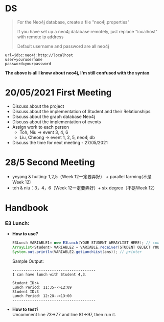 # DS
> For the Neo4j database, create a file "neo4j.properties"
>
> If you have set up a neo4j database remotely, just replace "localhost" with remote ip address
>
> Default username and password are all neo4j

```
url=jdbc:neo4j:http://localhost
user=yourusername
password=yourpassword
```
**The above is all I know about neo4j, I'm still confused with the syntax**

# 20/05/2021 First Meeting
- Discuss about the project
- Discuss about the implementation of Student and their Relationships
- Discuss about the graph database Neo4j
- Discuss about the implementation of events
- Assign work to each person
  - Toh, Niu -> event 3, 4, 6
  - Liu, Cheong -> event 1, 2, 5, neo4j db
- Discuss the time for next meeting - 27/05/2021

# 28/5 Second Meeting
+ yeyang & huiting: 1,2,5（Week 12一定要弄好） + parallel farming(不是Week 12)
+ toh & niu：3，4，6（Week 12一定要弄好）+ six degree（不是Week 12）

# Handbook
### E3 Lunch:
+ **How to use?**
  ```java
  E3Lunch VARIABLE1= new E3Lunch(YOUR STUDENT ARRAYLIST HERE); // constructor
  ArrayList<Student> VARIABLE2 = VARIABLE.receiver(STUDENT OBJECT YOU); // functional method
  System.out.println(VARIABLE2.getLunchList(ans)); // printer
  ```
  Sample Output:
  ```
  --------------------------------------
  I can have lunch with Student 4,3.

  Student ID:4
  Lunch Period: 11:35-->12:09
  Student ID:3
  Lunch Period: 12:28-->13:00
  --------------------------------------
  ```
+ **How to test?**<br>
Uncomment line 73->77 and line 81->97, then run it.

